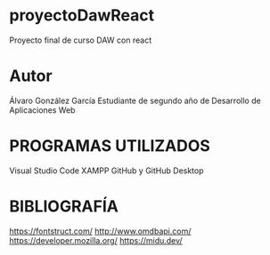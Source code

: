 # proyectoDawReact
 Proyecto final de curso DAW con react

# Autor
Álvaro González García
Estudiante de segundo año de Desarrollo de Aplicaciones Web

# PROGRAMAS UTILIZADOS
Visual Studio Code
XAMPP
GitHub y GitHub Desktop

# BIBLIOGRAFÍA

https://fontstruct.com/
http://www.omdbapi.com/
https://developer.mozilla.org/
https://midu.dev/